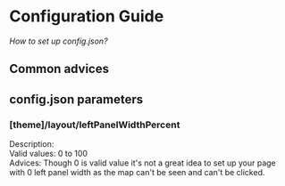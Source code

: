 # Configuration Guide
_How to set up config.json?_

## Common advices


## config.json parameters
### [theme]/layout/leftPanelWidthPercent
Description:  
Valid values: 0 to 100  
Advices: Though 0 is valid value it's not a great idea to set up your page with 0 left panel width as the map can't be seen and can't be clicked.
